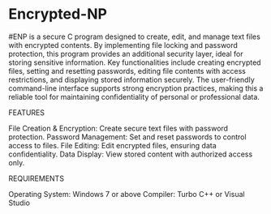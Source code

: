 # Encrypted-NP 
#ENP is a secure C program designed to create, edit, and manage text files with encrypted contents. By implementing file locking and password protection, this program provides an additional security layer, ideal for storing sensitive information. Key functionalities include creating encrypted files, setting and resetting passwords, editing file contents with access restrictions, and displaying stored information securely. The user-friendly command-line interface supports strong encryption practices, making this a reliable tool for maintaining confidentiality of personal or professional data.

FEATURES

File Creation & Encryption: Create secure text files with password protection.
Password Management: Set and reset passwords to control access to files.
File Editing: Edit encrypted files, ensuring data confidentiality.
Data Display: View stored content with authorized access only.


REQUIREMENTS

Operating System: Windows 7 or above
Compiler: Turbo C++ or Visual Studio
